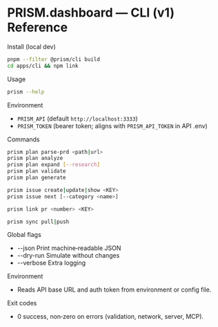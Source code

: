 # PRISM.dashboard — CLI (v1) Reference

Install (local dev)
```bash
pnpm --filter @prism/cli build
cd apps/cli && npm link
```

Usage
```bash
prism --help
```

Environment
- `PRISM_API` (default `http://localhost:3333`)
- `PRISM_TOKEN` (bearer token; aligns with `PRISM_API_TOKEN` in API .env)

Commands
```bash
prism plan parse-prd <path|url>
prism plan analyze
prism plan expand [--research]
prism plan validate
prism plan generate

prism issue create|update|show <KEY>
prism issue next [--category <name>]

prism link pr <number> <KEY>

prism sync pull|push
```

Global flags
- --json       Print machine‑readable JSON
- --dry-run    Simulate without changes
- --verbose    Extra logging

Environment
- Reads API base URL and auth token from environment or config file.

Exit codes
- 0 success, non‑zero on errors (validation, network, server, MCP).
